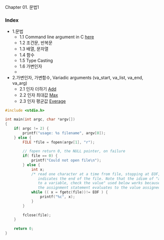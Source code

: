 Chapter 01. 문법1
### Index
* 1.문법
  *   1.1 Command line argument in C [here](https://github.com/csbyun-data/C-Programming/blob/main/chap01/CommandLineArgument.c) 
  *   1.2 조건문, 반복문
  *   1.3 배열, 문자열
  *   1.4 함수
  *   1.5 Type Casting
  *   1.6 가변인자
   *   
* 2.가변인자, 가변함수, Variadic arguments (va_start, va_list, va_end, va_arg) 
  *   2.1 인자 더하기 [Add](https://github.com/csbyun-data/C-Programming/blob/main/chap01/VariableArgument_Add.c) 
  *   2.2 인자 최대값 [Max]() 
  *   2.3 인자 평균값 [Everage]() 

```c
#include <stdio.h>

int main(int argc, char *argv[])
{
	if( argc != 2) {
		printf("usage: %s filename", argv[0]);
	} else {
		FILE *file = fopen(argv[1], "r");
		
		// fopen return 0, the NULL pointer, on failure
		if( file == 0) {
			printf("Could not open file\n");
		} else {
			int x;
			/* read one character at a time from file, stopping at EOF, which
			   indicates the end of the file. Note that the idiom of "assign
			   to a variable, check the value" used below works because
			   the assignment statement evaluates to the value assigned. */ 
			while (( x = fgetc(file))!= EOF ) {
				printf("%c", x);
			}
		}
		
		fclose(file);
	}
	
  	return 0;
}
```
